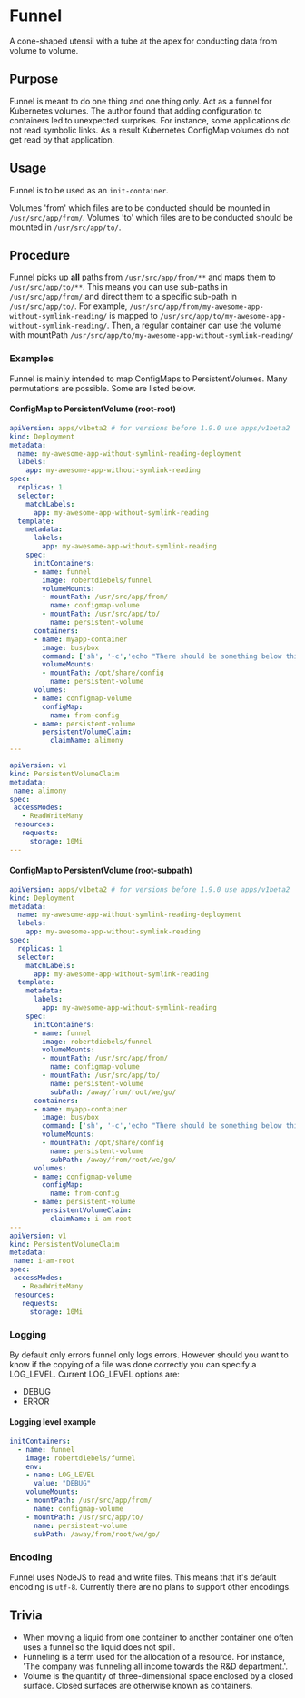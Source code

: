 # Funnel 
A cone-shaped utensil with a tube at the apex for conducting data from volume to volume.

## Purpose
Funnel is meant to do one thing and one thing only. Act as a funnel for Kubernetes volumes.
The author found that adding configuration to containers led to unexpected surprises.
For instance, some applications do not read symbolic links. As a result Kubernetes ConfigMap volumes do not get read by that application.

## Usage
Funnel is to be used as an `init-container`. 

Volumes 'from' which files are to be conducted should be mounted in `/usr/src/app/from/`.
Volumes 'to' which files are to be conducted should be mounted in `/usr/src/app/to/`.

## Procedure
Funnel picks up **all** paths from `/usr/src/app/from/**` and maps them to `/usr/src/app/to/**`.
This means you can use sub-paths in `/usr/src/app/from/` and direct them to a specific sub-path in `/usr/src/app/to/`.
For example, `/usr/src/app/from/my-awesome-app-without-symlink-reading/` is mapped to `/usr/src/app/to/my-awesome-app-without-symlink-reading/`.
Then, a regular container can use the volume with mountPath `/usr/src/app/to/my-awesome-app-without-symlink-reading/`

### Examples
Funnel is mainly intended to map ConfigMaps to PersistentVolumes. 
Many permutations are possible. Some are listed below.
#### ConfigMap to PersistentVolume (root-root)
````yaml
apiVersion: apps/v1beta2 # for versions before 1.9.0 use apps/v1beta2
kind: Deployment
metadata:
  name: my-awesome-app-without-symlink-reading-deployment
  labels:
    app: my-awesome-app-without-symlink-reading
spec:
  replicas: 1
  selector:
    matchLabels:
      app: my-awesome-app-without-symlink-reading
  template:
    metadata:
      labels:
        app: my-awesome-app-without-symlink-reading
    spec:
      initContainers:
      - name: funnel
        image: robertdiebels/funnel
        volumeMounts:
        - mountPath: /usr/src/app/from/
          name: configmap-volume
        - mountPath: /usr/src/app/to/
          name: persistent-volume
      containers:
      - name: myapp-container
        image: busybox
        command: ['sh', '-c','echo "There should be something below this sentence"; ls /opt/share/config; echo "There should be nothing below this sentence."; ls -lR /opt/share/config | grep ^l']
        volumeMounts:
        - mountPath: /opt/share/config
          name: persistent-volume
      volumes:
      - name: configmap-volume
        configMap:
          name: from-config
      - name: persistent-volume
        persistentVolumeClaim:
          claimName: alimony
---

apiVersion: v1
kind: PersistentVolumeClaim
metadata:
 name: alimony
spec:
 accessModes:
   - ReadWriteMany
 resources:
   requests:
     storage: 10Mi
---
````
#### ConfigMap to PersistentVolume (root-subpath)
````yaml
apiVersion: apps/v1beta2 # for versions before 1.9.0 use apps/v1beta2
kind: Deployment
metadata:
  name: my-awesome-app-without-symlink-reading-deployment
  labels:
    app: my-awesome-app-without-symlink-reading
spec:
  replicas: 1
  selector:
    matchLabels:
      app: my-awesome-app-without-symlink-reading
  template:
    metadata:
      labels:
        app: my-awesome-app-without-symlink-reading
    spec:
      initContainers:
      - name: funnel
        image: robertdiebels/funnel
        volumeMounts:
        - mountPath: /usr/src/app/from/
          name: configmap-volume
        - mountPath: /usr/src/app/to/
          name: persistent-volume
          subPath: /away/from/root/we/go/
      containers:
      - name: myapp-container
        image: busybox
        command: ['sh', '-c','echo "There should be something below this sentence"; ls /opt/share/config; echo "There should be nothing below this sentence."; ls -lR /opt/share/config | grep ^l']
        volumeMounts:
        - mountPath: /opt/share/config
          name: persistent-volume
          subPath: /away/from/root/we/go/
      volumes:
      - name: configmap-volume
        configMap:
          name: from-config
      - name: persistent-volume
        persistentVolumeClaim:
          claimName: i-am-root
---
apiVersion: v1
kind: PersistentVolumeClaim
metadata:
 name: i-am-root
spec:
 accessModes:
   - ReadWriteMany
 resources:
   requests:
     storage: 10Mi
````

### Logging
By default only errors funnel only logs errors. However should you want to know if the copying of a file was done correctly you can specify a LOG_LEVEL.
Current LOG_LEVEL options are:
- DEBUG
- ERROR

#### Logging level example
````yaml
initContainers:
  - name: funnel
    image: robertdiebels/funnel
    env:
    - name: LOG_LEVEL
      value: "DEBUG"
    volumeMounts:
    - mountPath: /usr/src/app/from/
      name: configmap-volume
    - mountPath: /usr/src/app/to/
      name: persistent-volume
      subPath: /away/from/root/we/go/
````

### Encoding
Funnel uses NodeJS to read and write files. This means that it's default encoding is ``utf-8``. 
Currently there are no plans to support other encodings.

## Trivia
- When moving a liquid from one container to another container one often uses a funnel so the liquid does not spill.
- Funneling is a term used for the allocation of a resource. For instance, 'The company was funneling all income towards the R&D department.'.
- Volume is the quantity of three-dimensional space enclosed by a closed surface. Closed surfaces are otherwise known as containers.